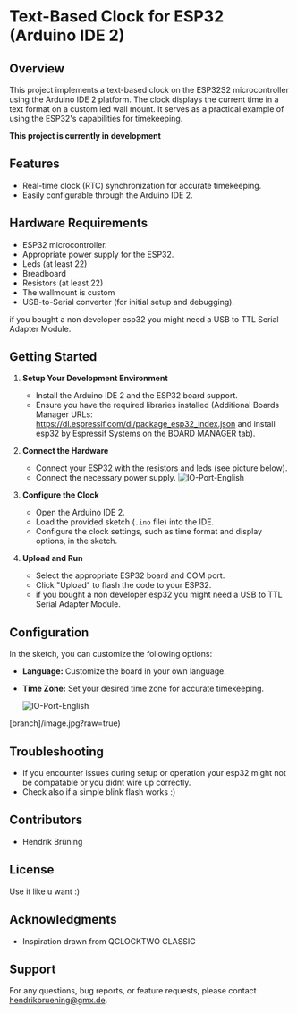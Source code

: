 # Text-Based Clock for ESP32 (Arduino IDE 2)

## Overview

This project implements a text-based clock on the ESP32S2 microcontroller using the Arduino IDE 2 platform. The clock displays the current time in a text format on a custom led wall mount. It serves as a practical example of using the ESP32's capabilities for timekeeping.

**This project is currently in development**

## Features

- Real-time clock (RTC) synchronization for accurate timekeeping.
- Easily configurable through the Arduino IDE 2.

## Hardware Requirements

- ESP32 microcontroller.
- Appropriate power supply for the ESP32.
- Leds (at least 22)
- Breadboard
- Resistors (at least 22)
- The wallmount is custom
- USB-to-Serial converter (for initial setup and debugging).

if you bought a non developer esp32 you might need a USB to TTL Serial Adapter Module.

## Getting Started

1. **Setup Your Development Environment**

   - Install the Arduino IDE 2 and the ESP32 board support.
   - Ensure you have the required libraries installed (Additional Boards Manager URLs: https://dl.espressif.com/dl/package_esp32_index.json and install esp32 by Espressif Systems on the BOARD MANAGER tab).

2. **Connect the Hardware**

   - Connect your ESP32 with the resistors and leds (see picture below).
   - Connect the necessary power supply.
   ![IO-Port-English](https://github.com/Hendrik7889/esp32clock/main/design-and-ports/led_connection.png)

3. **Configure the Clock**

   - Open the Arduino IDE 2.
   - Load the provided sketch (`.ino` file) into the IDE.
   - Configure the clock settings, such as time format and display options, in the sketch.

4. **Upload and Run**

   - Select the appropriate ESP32 board and COM port.
   - Click "Upload" to flash the code to your ESP32.
   - if you bought a non developer esp32 you might need a USB to TTL Serial Adapter Module.
   

## Configuration

In the sketch, you can customize the following options:

- **Language:** Customize the board in your own language. 
- **Time Zone:** Set your desired time zone for accurate timekeeping.

  ![IO-Port-English](https://github.com/Hendrik7889/esp32clock/main/design-and-ports/IO-Ports-English.png)

[branch]/image.jpg?raw=true)

## Troubleshooting

- If you encounter issues during setup or operation your esp32 might not be compatable or you didnt wire up correctly.
- Check also if a simple blink flash works :)

## Contributors

- Hendrik Brüning

## License

Use it like u want :)

## Acknowledgments

- Inspiration drawn from QCLOCKTWO CLASSIC

## Support

For any questions, bug reports, or feature requests, please contact hendrikbruening@gmx.de.

